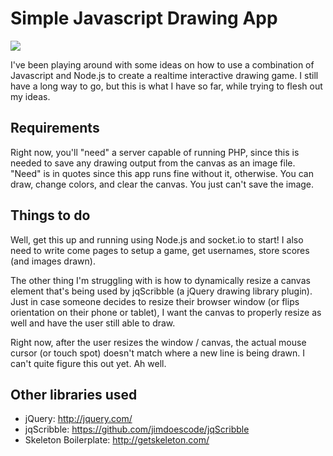 # Simple Javascript Drawing App

![](https://github.com/rockbandit/Javascript-Drawing/blob/master/screenshot/screenshot.png)

I've been playing around with some ideas on how to use a combination of Javascript and Node.js to create a realtime interactive drawing game. I still have a long way to go, but this is what I have so far, while trying to flesh out my ideas.

## Requirements

Right now, you'll "need" a server capable of running PHP, since this is needed to save any drawing output from the canvas as an image file. "Need" is in quotes since this app runs fine without it, otherwise. You can draw, change colors, and clear the canvas. You just can't save the image.

## Things to do

Well, get this up and running using Node.js and socket.io to start! I also need to write come pages to setup a game, get usernames, store scores (and images drawn).

The other thing I'm struggling with is how to dynamically resize a canvas element that's being used by jqScribble (a jQuery drawing library plugin). Just in case someone decides to resize their browser window (or flips orientation on their phone or tablet), I want the canvas to properly resize as well and have the user still able to draw.

Right now, after the user resizes the window / canvas, the actual mouse cursor (or touch spot) doesn't match where a new line is being drawn. I can't quite figure this out yet. Ah well.

## Other libraries used

* jQuery: http://jquery.com/
* jqScribble: https://github.com/jimdoescode/jqScribble
* Skeleton Boilerplate: http://getskeleton.com/
